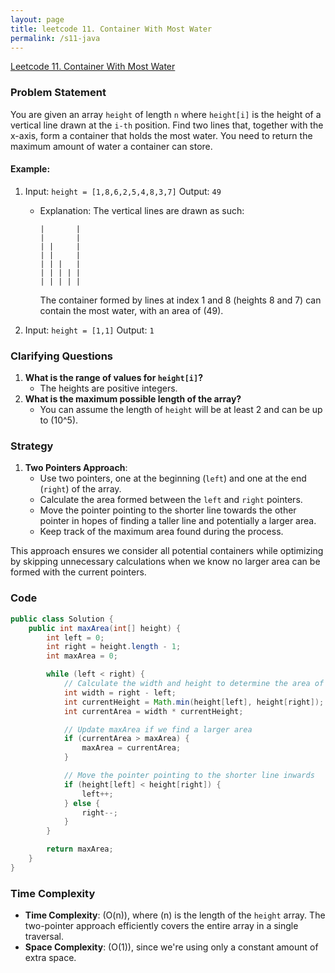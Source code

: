 ```yaml
---
layout: page
title: leetcode 11. Container With Most Water
permalink: /s11-java
---
```

[Leetcode 11. Container With Most Water](https://algoadvance.github.io/algoadvance/l11)
### Problem Statement
You are given an array `height` of length `n` where `height[i]` is the height of a vertical line drawn at the `i-th` position. Find two lines that, together with the x-axis, form a container that holds the most water. You need to return the maximum amount of water a container can store.

#### Example:
1. Input: `height = [1,8,6,2,5,4,8,3,7]`
   Output: `49`
   
   - Explanation: The vertical lines are drawn as such:
     ```
     |       |
     |       |
     | |     |
     | |     |
     | | |   |
     | | | | |
     | | | | |
     ```
     The container formed by lines at index 1 and 8 (heights 8 and 7) can contain the most water, with an area of \(49\).

2. Input: `height = [1,1]`
   Output: `1`

### Clarifying Questions
1. **What is the range of values for `height[i]`?**
   - The heights are positive integers.
2. **What is the maximum possible length of the array?**
   - You can assume the length of `height` will be at least 2 and can be up to \(10^5\).

### Strategy
1. **Two Pointers Approach**:
   - Use two pointers, one at the beginning (`left`) and one at the end (`right`) of the array.
   - Calculate the area formed between the `left` and `right` pointers.
   - Move the pointer pointing to the shorter line towards the other pointer in hopes of finding a taller line and potentially a larger area.
   - Keep track of the maximum area found during the process.

This approach ensures we consider all potential containers while optimizing by skipping unnecessary calculations when we know no larger area can be formed with the current pointers.

### Code

```java
public class Solution {
    public int maxArea(int[] height) {
        int left = 0;
        int right = height.length - 1;
        int maxArea = 0;

        while (left < right) {
            // Calculate the width and height to determine the area of the current container
            int width = right - left;
            int currentHeight = Math.min(height[left], height[right]);
            int currentArea = width * currentHeight;

            // Update maxArea if we find a larger area
            if (currentArea > maxArea) {
                maxArea = currentArea;
            }

            // Move the pointer pointing to the shorter line inwards
            if (height[left] < height[right]) {
                left++;
            } else {
                right--;
            }
        }

        return maxArea;
    }
}
```
### Time Complexity
- **Time Complexity**: \(O(n)\), where \(n\) is the length of the `height` array. The two-pointer approach efficiently covers the entire array in a single traversal.
- **Space Complexity**: \(O(1)\), since we're using only a constant amount of extra space.